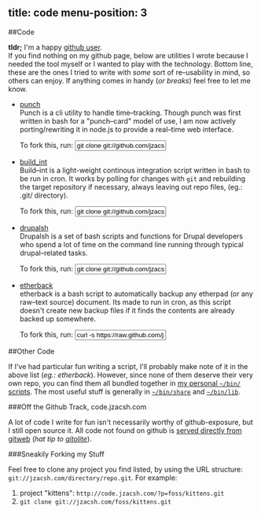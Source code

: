 title: code
menu-position: 3
---

##Code

**tldr;** I'm a happy [github user][github].<br />
If you find nothing on my github page, below are utilities I wrote because I
needed the tool myself or I wanted to play with the technology. Bottom line,
these are the ones I tried to write with _some_ sort of re–usability in mind,
so others can enjoy. If anything comes in handy (_or breaks_) feel free to let
me know.

<section class="projects" markdown="1">

* [punch][]<br />
  Punch is a cli utility to handle time–tracking. Though punch was first written
  in bash for a "punch–card" model of use, I am now actively porting/rewriting it
  in node.js to provide a real–time web interface.
  <div class="fork">
  To fork this, run: <input
    value="git clone git://github.com/jzacsh/punch.git" />
  </div>

* [build_int][]<br />
  Build–int is a light-weight continous integration script written in bash to be
  run in cron. It works by polling for changes with `git` and rebuilding the
  target repository if necessary, always leaving out repo files, (eg.: .git/
  directory).
  <div class="fork">
  To fork this, run: <input
    value="git clone git://github.com/jzacsh/bin.git" />
  </div>

* [drupalsh][]<br />
  Drupalsh is a set of bash scripts and functions for Drupal developers who spend
  a lot of time on the command line running through typical drupal–related tasks.
  <div class="fork">
  To fork this, run: <input
    value="git clone git://github.com/jzacsh/drupalsh.git" />
  </div>

* [etherback][]<br />
  etherback is a bash script to automatically backup any etherpad (or any
  raw–text source) document. Its made to run in cron, as this script doesn't
  create new backup files if it finds the contents are already backed up
  somewhere.
  <div class="fork">
  To fork this, run: <input
    value="curl -s https://raw.github.com/jzacsh/bin/master/share/etherback" />
  </div>

</section><!--//.projects-->

##Other Code

If I've had particular fun writing a script, I'll probably make note of it in
the above list (_eg.: etherback_). However, since none of them deserve their very
own repo, you can find them all bundled together in [my personal `~/bin/`
scripts][binscripts]. The most useful stuff is generally in
[`~/bin/share`][binshare] and [`~/bin/lib`][binlib].

###Off the Github Track, code.jzacsh.com

A lot of code I write for fun isn't necessarily worthy of github-exposure, but
I still open source it. All code not found on github is [served directly from
gitweb][gitweb] (_hat tip to [gitolite][]_).

###Sneakily Forking my Stuff

Feel free to clone any project you find listed, by using the URL structure:
`git://jzacsh.com/directory/repo.git`. For example:

  1. project "kittens": `http://code.jzacsh.com/?p=foss/kittens.git`
  2. `git clone git://jzacsh.com/foss/kittens.git`

[github]: https://github.com/jzacsh
[punch]: https://github.com/jzacsh/punch
[build_int]: https://github.com/jzacsh/bin/blob/master/share/build_int
[etherback]: https://github.com/jzacsh/bin/blob/master/share/etherback
[gitweb]: http://code.jzacsh.com/
[gitolite]: https://github.com/sitaramc/gitolite/wiki/ "self-hosted, self-managed git repositories."
[drupalsh]: https://github.com/jzacsh/drupalsh
[binscripts]: https://github.com/jzacsh/bin
[binshare]: https://github.com/jzacsh/bin/tree/master/share
[binlib]:  https://github.com/jzacsh/bin/tree/master/lib
